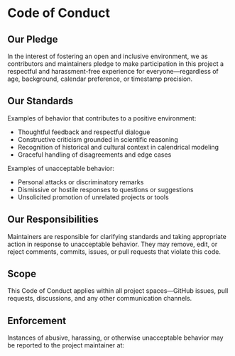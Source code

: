 # Code of Conduct

## Our Pledge

In the interest of fostering an open and inclusive environment, we as contributors and maintainers pledge to make participation in this project a respectful and harassment-free experience for everyone—regardless of age, background, calendar preference, or timestamp precision.

## Our Standards

Examples of behavior that contributes to a positive environment:
- Thoughtful feedback and respectful dialogue
- Constructive criticism grounded in scientific reasoning
- Recognition of historical and cultural context in calendrical modeling
- Graceful handling of disagreements and edge cases

Examples of unacceptable behavior:
- Personal attacks or discriminatory remarks
- Dismissive or hostile responses to questions or suggestions
- Unsolicited promotion of unrelated projects or tools

## Our Responsibilities

Maintainers are responsible for clarifying standards and taking appropriate action in response to unacceptable behavior. They may remove, edit, or reject comments, commits, issues, or pull requests that violate this code.

## Scope

This Code of Conduct applies within all project spaces—GitHub issues, pull requests, discussions, and any other communication channels.

## Enforcement

Instances of abusive, harassing, or otherwise unacceptable behavior may be reported to the project maintainer at:
